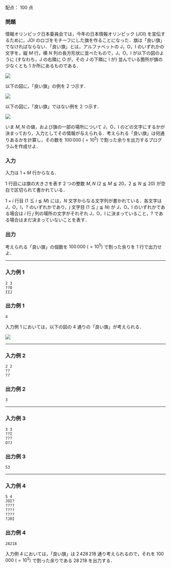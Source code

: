 配点： $100$ 点

### 問題
情報オリンピック日本委員会では，今年の日本情報オリンピック (JOI) を宣伝するために，JOI のロゴをモチーフにした旗を作ることになった．旗は「良い旗」でなければならない．「良い旗」とは，アルファベットの J，O，I のいずれかの文字を，縦 $M$ 行，横 $N$ 列の長方形状に並べたもので，J，O，I が以下の図のように (すなわち，J の右隣に O が，その J の下隣に I が) 並んでいる箇所が旗の少なくとも $1$ か所にあるものである．

![](https://img.atcoder.jp/joi2011yo/2011-yo-t6-fig01.png)

以下の図に，「良い旗」の例を $2$ つ示す．

![](https://img.atcoder.jp/joi2011yo/2011-yo-t6-fig02.png)

以下の図に，「良い旗」ではない例を $2$ つ示す．

![](https://img.atcoder.jp/joi2011yo/2011-yo-t6-fig03.png)

いま $M, N$ の値，および旗の一部の場所について J，O，I のどの文字にするかが決まっており，入力としてその情報が与えられる．考えられる「良い旗」は何通りあるかを計算し，その数を $100\,000 \ (= 10^5)$ で割った余りを出力するプログラムを作成せよ．

### 入力
入力は $1 + M$ 行からなる．

$1$ 行目には旗の大きさを表す $2$ つの整数 $M, N$ ($2 \leqq M \leqq 20$，$2 \leqq N \leqq 20$) が空白で区切られて書かれている．

$1 + i$ 行目 ($1 \leqq i \leqq M$) には，$N$ 文字からなる文字列が書かれている．各文字は J，O，I，? のいずれかであり，$j$ 文字目 ($1 \leqq j \leqq N$) が J，O，I のいずれかである場合は $i$ 行 $j$ 列の場所の文字がそれぞれ J，O，I に決まっていること，? である場合はまだ決まっていないことを表す．

### 出力
考えられる「良い旗」の個数を $100\,000 \ (= 10^5)$ で割った余りを $1$ 行で出力せよ．

---

### 入力例 1
~~~
2 3
??O
IIJ
~~~

### 出力例 1
~~~
4
~~~

入力例 $1$ においては，以下の図の $4$ 通りの「良い旗」が考えられる．

![](https://img.atcoder.jp/joi2011yo/2011-yo-t6-fig04.png)

---

### 入力例 2
~~~
2 2
??
??
~~~

### 出力例 2
~~~
3
~~~

---

### 入力例 3
~~~
3 3
??I
???
O?J
~~~

### 出力例 3
~~~
53
~~~

---

### 入力例 4
~~~
5 4
JOI?
????
????
????
?JOI
~~~

### 出力例 4
~~~
28218
~~~

入力例 $4$ においては，「良い旗」は $2\,428\,218$ 通り考えられるので，それを $100\,000 \ (= 10^5)$ で割った余りである $28\,218$ を出力する．
